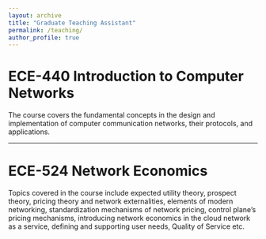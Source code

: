 ```yaml
---
layout: archive
title: "Graduate Teaching Assistant"
permalink: /teaching/
author_profile: true
---
```


<!-- 
venue: "University of New Mexico, Electrical and Computer Engineering Department"
date: 2020-01-20
location: "Albuquerque, NM, USA"
--- -->

ECE-440 Introduction to Computer Networks
======
The course covers the fundamental concepts in the design and implementation of computer communication networks, their protocols, and applications.

---

ECE-524 Network Economics
======
Topics covered in the course include expected utility theory, prospect theory, pricing theory and network externalities, elements of modern networking, standardization mechanisms of network pricing, control plane’s pricing mechanisms, introducing network economics in the cloud network as a service, defining and supporting user needs, Quality of Service etc.

